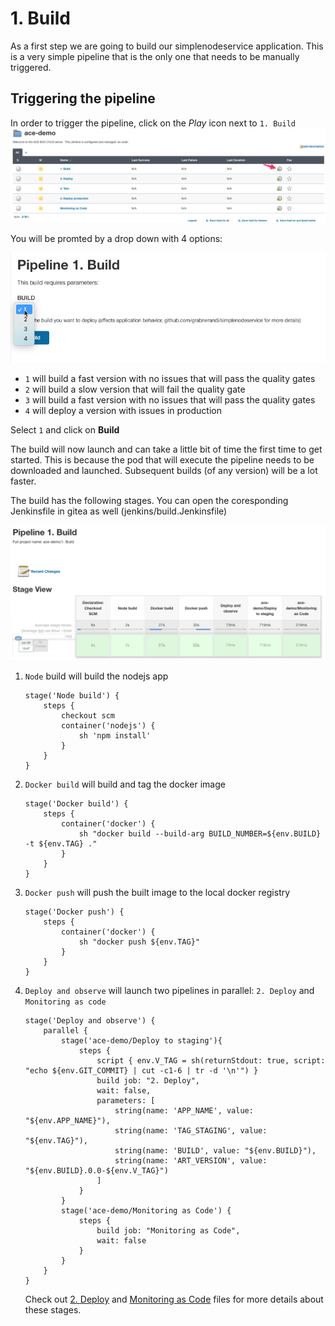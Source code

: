 # 1. Build
As a first step we are going to build our simplenodeservice application. This is a very simple pipeline that is the only one that needs to be manually triggered.

## Triggering the pipeline
In order to trigger the pipeline, click on the _Play_ icon next to `1. Build`
![Trigger build](assets/jenkins_ace-demo_launchbuild.png)

You will be promted by a drop down with 4 options:

![Trigger build](assets/jenkins_ace-demo_buildoptions.png)

- `1` will build a fast version with no issues that will pass the quality gates
- `2` will build a slow version that will fail the quality gate
- `3` will build a fast version with no issues that will pass the quality gates
- `4` will deploy a version with issues in production

Select `1` and click on __Build__

The build will now launch and can take a little bit of time the first time to get started. This is because the pod that will execute the pipeline needs to be downloaded and launched. Subsequent builds (of any version) will be a lot faster.

The build has the following stages. You can open the coresponding Jenkinsfile in gitea as well (jenkins/build.Jenkinsfile)

![Build result](assets/jenkins_ace-demo_buildresult.png)

1. `Node` build will build the nodejs app
    ```
    stage('Node build') {
        steps {
            checkout scm
            container('nodejs') {
                sh 'npm install'
            }
        }
    } 
    ```

2. `Docker build` will build and tag the docker image
    ```
    stage('Docker build') {
        steps {
            container('docker') {
                sh "docker build --build-arg BUILD_NUMBER=${env.BUILD} -t ${env.TAG} ."
            }
        }
    }
    ```

3. `Docker push` will push the built image to the local docker registry
    ```
    stage('Docker push') {
        steps {
            container('docker') {
                sh "docker push ${env.TAG}"
            }
        }
    }
    ```

4. `Deploy and observe` will launch two pipelines in parallel: `2. Deploy` and `Monitoring as code`
    ```
    stage('Deploy and observe') {
        parallel {
            stage('ace-demo/Deploy to staging'){
                steps {
                    script { env.V_TAG = sh(returnStdout: true, script: "echo ${env.GIT_COMMIT} | cut -c1-6 | tr -d '\n'") }
                    build job: "2. Deploy",
                    wait: false,
                    parameters: [
                        string(name: 'APP_NAME', value: "${env.APP_NAME}"),
                        string(name: 'TAG_STAGING', value: "${env.TAG}"),
                        string(name: 'BUILD', value: "${env.BUILD}"),
                        string(name: 'ART_VERSION', value: "${env.BUILD}.0.0-${env.V_TAG}")
                    ]
                }
            }
            stage('ace-demo/Monitoring as Code') {
                steps {
                    build job: "Monitoring as Code",
                    wait: false
                }
            }
        }
    }
    ```

    Check out [2. Deploy](2_DeployStaging.md) and [Monitoring as Code](MonitoringAsCode.md) files for more details about these stages.
